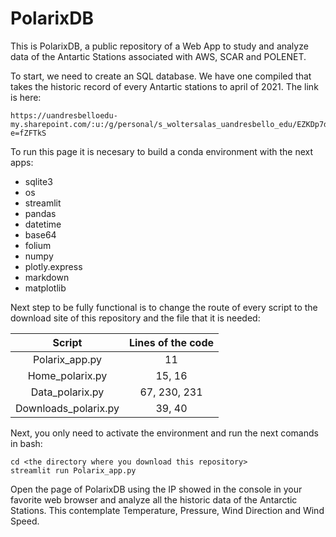 # PolarixDB

This is PolarixDB, a public repository of a Web App to study and analyze data of the Antartic Stations associated with AWS, SCAR and POLENET.

To start, we need to create an SQL database. We have one compiled that takes the historic record of every Antartic stations to april of 2021. The link is here:

```
https://uandresbelloedu-my.sharepoint.com/:u:/g/personal/s_woltersalas_uandresbello_edu/EZKDp7dxN5FGmsXRWmNtbKIB4h55s7QzkxugGSyTZDA8ZA?e=fZFTkS
```

To run this page it is necesary to build a conda environment with the next apps:

- sqlite3
- os
- streamlit
- pandas
- datetime
- base64
- folium
- numpy
- plotly.express
- markdown
- matplotlib

Next step to be fully functional is to change the route of every script to the download site of this repository and the file that it is needed:

| Script  | Lines of the code |
|     :---:             |  :---:      |
| Polarix_app.py        | 11          |
| Home_polarix.py       | 15, 16      |
| Data_polarix.py       | 67, 230, 231|
| Downloads_polarix.py  | 39, 40      |

Next, you only need to activate the environment and run the next comands in bash:

```
cd <the directory where you download this repository>
streamlit run Polarix_app.py
```

Open the page of PolarixDB using the IP showed in the console in your favorite web browser and analyze all the historic data of the Antarctic Stations. This contemplate Temperature, Pressure, Wind Direction and Wind Speed.
